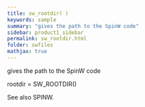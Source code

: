 ```yaml
---
title: sw_rootdir( )
keywords: sample
summary: "gives the path to the SpinW code"
sidebar: product1_sidebar
permalink: sw_rootdir.html
folder: swfiles
mathjax: true
---
```

  gives the path to the SpinW code
 
  rootdir = SW_ROOTDIR()
 
  See also SPINW.
 
